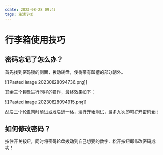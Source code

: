 ```yaml
---
cdate: 2023-08-28 09:43
tags: 生活专栏 
---
```


# 行李箱使用技巧

## 密码忘记了怎么办？

首先找到密码锁的侧面，拨动转盘，使得带有凹槽的部分朝外。

![[Pasted image 20230828094736.png]]

其余三个锁盘进行同样的操作，最终效果如下：

![[Pasted image 20230828094915.png]]

然后三个轮盘同时前进或者后退一格，进行开箱测试，最多九次即可打开密码箱！

## 如何修改密码？

按住开关按钮，同时将密码轮盘拨动到自己想要的数字，松开按钮即修改密码成功！

